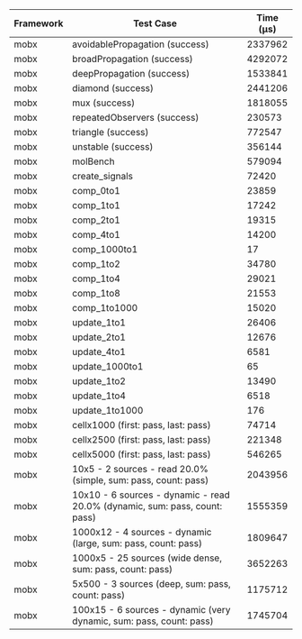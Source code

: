 | Framework | Test Case | Time (μs) |
| --- | --- | --- |
| mobx | avoidablePropagation (success) | 2337962 |
| mobx | broadPropagation (success) | 4292072 |
| mobx | deepPropagation (success) | 1533841 |
| mobx | diamond (success) | 2441206 |
| mobx | mux (success) | 1818055 |
| mobx | repeatedObservers (success) | 230573 |
| mobx | triangle (success) | 772547 |
| mobx | unstable (success) | 356144 |
| mobx | molBench | 579094 |
| mobx | create_signals | 72420 |
| mobx | comp_0to1 | 23859 |
| mobx | comp_1to1 | 17242 |
| mobx | comp_2to1 | 19315 |
| mobx | comp_4to1 | 14200 |
| mobx | comp_1000to1 | 17 |
| mobx | comp_1to2 | 34780 |
| mobx | comp_1to4 | 29021 |
| mobx | comp_1to8 | 21553 |
| mobx | comp_1to1000 | 15020 |
| mobx | update_1to1 | 26406 |
| mobx | update_2to1 | 12676 |
| mobx | update_4to1 | 6581 |
| mobx | update_1000to1 | 65 |
| mobx | update_1to2 | 13490 |
| mobx | update_1to4 | 6518 |
| mobx | update_1to1000 | 176 |
| mobx | cellx1000 (first: pass, last: pass) | 74714 |
| mobx | cellx2500 (first: pass, last: pass) | 221348 |
| mobx | cellx5000 (first: pass, last: pass) | 546265 |
| mobx | 10x5 - 2 sources - read 20.0% (simple, sum: pass, count: pass) | 2043956 |
| mobx | 10x10 - 6 sources - dynamic - read 20.0% (dynamic, sum: pass, count: pass) | 1555359 |
| mobx | 1000x12 - 4 sources - dynamic (large, sum: pass, count: pass) | 1809647 |
| mobx | 1000x5 - 25 sources (wide dense, sum: pass, count: pass) | 3652263 |
| mobx | 5x500 - 3 sources (deep, sum: pass, count: pass) | 1175712 |
| mobx | 100x15 - 6 sources - dynamic (very dynamic, sum: pass, count: pass) | 1745704 |
